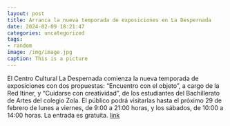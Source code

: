 ```yaml
---
layout: post
title: Arranca la nueva temporada de exposiciones en La Despernada
date: 2024-02-09 18:21:47
categories: uncategorized
tags:
- random
image: /img/image.jpg
caption: This is a picture
---
```

El Centro Cultural La Despernada comienza la nueva temporada de exposiciones con dos propuestas: “Encuentro con el objeto”, a cargo de la Red Itiner, y “Cuidarse con creatividad”, de los estudiantes del Bachillerato de Artes del colegio Zola.  El público podrá visitarlas hasta el próximo 29 de febrero de lunes a viernes, de 9:00 a 21:00 horas, y los sábados, de 10:00 a 14:00 horas. La entrada es gratuita.  [link](https://www.ayto-villacanada.es/noticias/arranca-la-nueva-temporada-de-exposiciones-en-la-despernada/)
